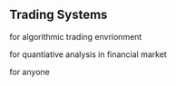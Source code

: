 ## Trading Systems

for algorithmic trading envrionment

for quantiative analysis in financial market

for anyone
